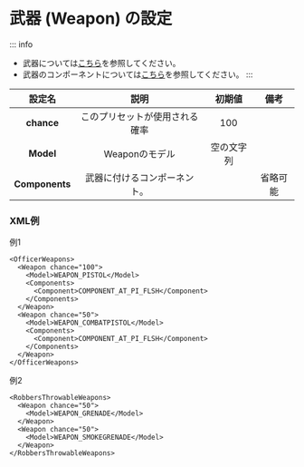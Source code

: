 # 武器 (Weapon) の設定

::: info
- 武器については[こちら](https://wiki.rage.mp/index.php?title=Weapons)を参照してください。
- 武器のコンポーネントについては[こちら](https://wiki.rage.mp/index.php?title=Weapons_Components)を参照してください。
:::

|     設定名     |              説明              |   初期値   |   備考   |
| :------------: | :----------------------------: | :--------: | :------: |
|   **chance**   | このプリセットが使用される確率 |    100     |          |
|   **Model**    |         Weaponのモデル         | 空の文字列 |          |
| **Components** |  武器に付けるコンポーネント。  |            | 省略可能 |

### XML例
例1
```xml:line-numbers
<OfficerWeapons>
  <Weapon chance="100">
    <Model>WEAPON_PISTOL</Model>
    <Components>
      <Component>COMPONENT_AT_PI_FLSH</Component>
    </Components>
  </Weapon>
  <Weapon chance="50">
    <Model>WEAPON_COMBATPISTOL</Model>
    <Components>
      <Component>COMPONENT_AT_PI_FLSH</Component>
    </Components>
  </Weapon>
</OfficerWeapons>
```

例2
```xml:line-numbers
<RobbersThrowableWeapons>
  <Weapon chance="50">
    <Model>WEAPON_GRENADE</Model>
  </Weapon>
  <Weapon chance="50">
    <Model>WEAPON_SMOKEGRENADE</Model>
  </Weapon>
</RobbersThrowableWeapons>
```